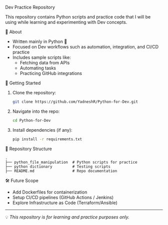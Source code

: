 
Dev Practice Repository

This repository contains Python scripts and practice code that I will be using while learning and experimenting with Dev concepts.

📌 About
- Written mainly in Python 🐍
- Focused on Dev workflows such as automation, integration, and CI/CD practice
- Includes sample scripts like:
  - Fetching data from APIs
  - Automating tasks
  - Practicing GitHub integrations

🚀 Getting Started
1. Clone the repository:
   ```bash
   git clone https://github.com/YadneshR/Python-for-Dev.git
   ````

2. Navigate into the repo:

   ```bash
   cd Python-for-Dev
   ```
3. Install dependencies (if any):

   ```bash
   pip install -r requirements.txt
   ```

📂 Repository Structure

```
.
├── python_file_manipulation  # Python scripts for practice
├── python dictionary         # Testing scripts 
├── README.md                 # Repo documentation
```

🛠️ Future Scope

* Add Dockerfiles for containerization
* Setup CI/CD pipelines (GitHub Actions / Jenkins)
* Explore Infrastructure as Code (Terraform/Ansible)

---

💡 *This repository is for learning and practice purposes only.*

```


```
